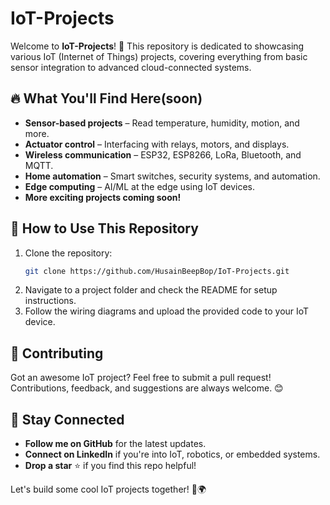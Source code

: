 # IoT-Projects

Welcome to **IoT-Projects**! 🚀 This repository is dedicated to showcasing various IoT (Internet of Things) projects, covering everything from basic sensor integration to advanced cloud-connected systems.

## 🔥 What You'll Find Here(soon)
- **Sensor-based projects** – Read temperature, humidity, motion, and more.
- **Actuator control** – Interfacing with relays, motors, and displays.
- **Wireless communication** – ESP32, ESP8266, LoRa, Bluetooth, and MQTT.
- **Home automation** – Smart switches, security systems, and automation.
- **Edge computing** – AI/ML at the edge using IoT devices.
- **More exciting projects coming soon!**

## 📌 How to Use This Repository
1. Clone the repository:  
   ```bash
   git clone https://github.com/HusainBeepBop/IoT-Projects.git
   ```
2. Navigate to a project folder and check the README for setup instructions.
3. Follow the wiring diagrams and upload the provided code to your IoT device.

## 🤝 Contributing
Got an awesome IoT project? Feel free to submit a pull request! Contributions, feedback, and suggestions are always welcome. 😊

## 📢 Stay Connected
- **Follow me on GitHub** for the latest updates.
- **Connect on LinkedIn** if you're into IoT, robotics, or embedded systems.
- **Drop a star** ⭐ if you find this repo helpful!

Let's build some cool IoT projects together! 🔧🌍
